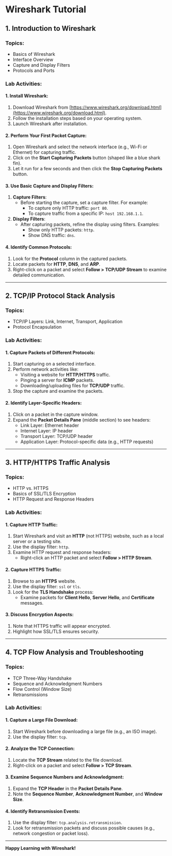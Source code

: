 # Wireshark Tutorial

## 1. Introduction to Wireshark

### Topics:
- Basics of Wireshark
- Interface Overview
- Capture and Display Filters
- Protocols and Ports

### Lab Activities:

#### 1. Install Wireshark:
1. Download Wireshark from [https://www.wireshark.org/download.html](https://www.wireshark.org/download.html).
2. Follow the installation steps based on your operating system.
3. Launch Wireshark after installation.

#### 2. Perform Your First Packet Capture:
1. Open Wireshark and select the network interface (e.g., Wi-Fi or Ethernet) for capturing traffic.
2. Click on the **Start Capturing Packets** button (shaped like a blue shark fin).
3. Let it run for a few seconds and then click the **Stop Capturing Packets** button.

#### 3. Use Basic Capture and Display Filters:
1. **Capture Filters**:
   - Before starting the capture, set a capture filter. For example:
     - To capture only HTTP traffic: `port 80`.
     - To capture traffic from a specific IP: `host 192.168.1.1`.
2. **Display Filters**:
   - After capturing packets, refine the display using filters. Examples:
     - Show only HTTP packets: `http`.
     - Show DNS traffic: `dns`.

#### 4. Identify Common Protocols:
1. Look for the **Protocol** column in the captured packets.
2. Locate packets for **HTTP**, **DNS**, and **ARP**.
3. Right-click on a packet and select **Follow > TCP/UDP Stream** to examine detailed communication.

---

## 2. TCP/IP Protocol Stack Analysis

### Topics:
- TCP/IP Layers: Link, Internet, Transport, Application
- Protocol Encapsulation

### Lab Activities:

#### 1. Capture Packets of Different Protocols:
1. Start capturing on a selected interface.
2. Perform network activities like:
   - Visiting a website for **HTTP/HTTPS** traffic.
   - Pinging a server for **ICMP** packets.
   - Downloading/uploading files for **TCP/UDP** traffic.
3. Stop the capture and examine the packets.

#### 2. Identify Layer-Specific Headers:
1. Click on a packet in the capture window.
2. Expand the **Packet Details Pane** (middle section) to see headers:
   - Link Layer: Ethernet header
   - Internet Layer: IP header
   - Transport Layer: TCP/UDP header
   - Application Layer: Protocol-specific data (e.g., HTTP requests)

---

## 3. HTTP/HTTPS Traffic Analysis

### Topics:
- HTTP vs. HTTPS
- Basics of SSL/TLS Encryption
- HTTP Request and Response Headers

### Lab Activities:

#### 1. Capture HTTP Traffic:
1. Start Wireshark and visit an **HTTP** (not HTTPS) website, such as a local server or a testing site.
2. Use the display filter: `http`.
3. Examine HTTP request and response headers:
   - Right-click an HTTP packet and select **Follow > HTTP Stream**.

#### 2. Capture HTTPS Traffic:
1. Browse to an **HTTPS** website.
2. Use the display filter: `ssl` or `tls`.
3. Look for the **TLS Handshake** process:
   - Examine packets for **Client Hello**, **Server Hello**, and **Certificate** messages.

#### 3. Discuss Encryption Aspects:
1. Note that HTTPS traffic will appear encrypted.
2. Highlight how SSL/TLS ensures security.

---

## 4. TCP Flow Analysis and Troubleshooting

### Topics:
- TCP Three-Way Handshake
- Sequence and Acknowledgment Numbers
- Flow Control (Window Size)
- Retransmissions

### Lab Activities:

#### 1. Capture a Large File Download:
1. Start Wireshark before downloading a large file (e.g., an ISO image).
2. Use the display filter: `tcp`.

#### 2. Analyze the TCP Connection:
1. Locate the **TCP Stream** related to the file download.
2. Right-click on a packet and select **Follow > TCP Stream**.

#### 3. Examine Sequence Numbers and Acknowledgment:
1. Expand the **TCP Header** in the **Packet Details Pane**.
2. Note the **Sequence Number**, **Acknowledgment Number**, and **Window Size**.

#### 4. Identify Retransmission Events:
1. Use the display filter: `tcp.analysis.retransmission`.
2. Look for retransmission packets and discuss possible causes (e.g., network congestion or packet loss).

---

**Happy Learning with Wireshark!**
